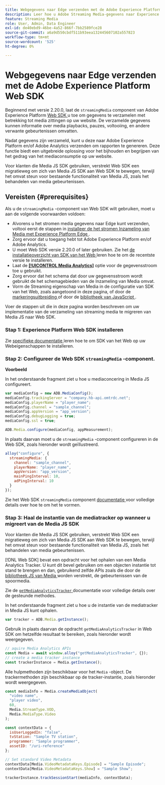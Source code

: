 ```yaml
---
title: Webgegevens naar Edge verzenden met de Adobe Experience Platform Web SDK
description: Leer hoe u Adobe Streaming Media-gegevens naar Experience Platform Edge verzendt met de Adobe Experience Platform Web SDK.
feature: Streaming Media
role: User, Admin, Data Engineer
exl-id: de40ebd9-46be-4a52-866f-7bb2589fce28
source-git-commit: a6a9d550cbdf511b93eea132445607102a557823
workflow-type: tm+mt
source-wordcount: '525'
ht-degree: 0%

---
```


# Webgegevens naar Edge verzenden met de Adobe Experience Platform Web SDK

Beginnend met versie 2.20.0, laat de `streamingMedia` component van Adobe Experience Platform [ Web SDK ](https://experienceleague.adobe.com/en/docs/experience-platform/web-sdk/home) u toe om gegevens te verzamelen met betrekking tot media zittingen op uw website. De verzamelde gegevens kunnen informatie over media playbacks, pauzes, voltooiing, en andere verwante gebeurtenissen omvatten.

Nadat gegevens zijn verzameld, kunt u deze naar Adobe Experience Platform en/of Adobe Analytics verzenden om rapporten te genereren. Deze functie biedt een uitgebreide oplossing voor het bijhouden en begrijpen van het gedrag van het mediaconsumptie op uw website.

Voor klanten die Media JS SDK gebruiken, verstrekt Web SDK een migratieweg om zich van Media JS SDK aan Web SDK te bewegen, terwijl het omvat steun voor bestaande functionaliteit van Media JS, zoals het behandelen van media gebeurtenissen.

## Vereisten {#prerequisites}

Als u de `streamingMedia` -component van Web SDK wilt gebruiken, moet u aan de volgende voorwaarden voldoen:

* Alvorens u het stromen media gegevens naar Edge kunt verzenden, voltooi eerst de stappen in [ installeer de het stromen Inzameling van Media met Experience Platform Edge ](/help/implementation/edge/implementation-edge.md).
* Zorg ervoor dat u toegang hebt tot Adobe Experience Platform en/of Adobe Analytics.
* U moet Web SDK versie 2.20.0 of later gebruiken. Zie het [ de installatieoverzicht van SDK van het Web ](https://experienceleague.adobe.com/en/docs/experience-platform/web-sdk/install/overview) leren hoe te om de recentste versie te installeren.
* Laat de **[[!UICONTROL Media Analytics]](https://experienceleague.adobe.com/en/docs/experience-platform/datastreams/configure)** optie voor de gegevensstroom toe u gebruikt.
* Zorg ervoor dat het schema dat door uw gegevensstroom wordt gebruikt de het schemagebieden van de Inzameling van Media omvat.
* Vorm de Streaming eigenschap van Media in de configuratie van SDK van het Web, zoals aangetoond in deze pagina, of door de [ markeringsuitbreiding ](#tag-extension) of door de [ bibliotheek van JavaScript ](#library).

Voer de stappen uit die in deze pagina worden beschreven om uw implementatie van de verzameling van streaming media te migreren van Media JS naar Web SDK.

### Stap 1: Experience Platform Web SDK installeren

Zie [ specifieke documentatie ](https://experienceleague.adobe.com/en/docs/experience-platform/web-sdk/install/overview) leren hoe te om SDK van het Web op uw Webeigenschappen te installeren.

### Stap 2: Configureer de Web SDK `streamingMedia` -component.

**Voorbeeld**

In het onderstaande fragment ziet u hoe u mediaconcering in Media JS configureert.

```javascript
var mediaConfig = new ADB.MediaConfig();
mediaConfig.trackingServer = "company.hb-api.omtrdc.net";
mediaConfig.playerName = "player_name";
mediaConfig.channel = "sample_channel";
mediaConfig.appVersion = "app_version";
mediaConfig.debugLogging = true;
mediaConfig.ssl = true;

ADB.Media.configure(mediaConfig, appMeasurement);
```

In plaats daarvan moet u de `streamingMedia` -component configureren in de Web SDK, zoals hieronder wordt geïllustreerd.

```js
alloy("configure", {
  streamingMedia: {
    channel: "sample_channel",
    playerName: "player_name",
    appVersion: "app_version",
    mainPingInterval: 10,
    adPingInterval: 10
  }
});
```

Zie het Web SDK `streamingMedia` component [ documentatie ](https://experienceleague.adobe.com/en/docs/experience-platform/web-sdk/commands/configure/streamingmedia) voor volledige details over hoe te om het te vormen.

### Stap 3: Haal de instantie van de mediatracker op wanneer u migreert van de Media JS SDK

Voor klanten die Media JS SDK gebruiken, verstrekt Web SDK een migratieweg om zich van Media JS SDK aan Web SDK te bewegen, terwijl het omvat steun voor bestaande functionaliteit van Media JS, zoals het behandelen van media gebeurtenissen.

[!DNL Web SDK] bevat een opdracht voor het ophalen van een Media Analytics Tracker. U kunt dit bevel gebruiken om een objecten instantie tot stand te brengen en dan, gebruikend zelfde APIs zoals die door de [ bibliotheek JS van Media ](https://adobe-marketing-cloud.github.io/media-sdks/reference/javascript_3x/APIReference.html) worden verstrekt, de gebeurtenissen van de spoormedia.

Zie de [`getMediaAnalyticsTracker` ](https://experienceleague.adobe.com/en/docs/experience-platform/web-sdk/commands/getmediaanalyticstracker) documentatie voor volledige details over de gesteunde methodes.

In het onderstaande fragment ziet u hoe u de instantie van de mediatracker in Media JS kunt ophalen.

```javascript
var tracker = ADB.Media.getInstance();
```

Gebruik in plaats daarvan de opdracht `getMediaAnalyticsTracker` in Web SDK om hetzelfde resultaat te bereiken, zoals hieronder wordt weergegeven.

```js
// aquire Media Analytics APIs
const Media = await window.alloy("getMediaAnalyticsTracker", {});
// create a media tracker instance
const trackerInstance = Media.getInstance();
```

Alle hulpmethoden zijn beschikbaar voor het `Media` -object. De trackermethoden zijn beschikbaar op de tracker-instantie, zoals hieronder wordt weergegeven.

```js
const mediaInfo = Media.createMediaObject(
  "video name",
  "player video",
  60,
  Media.StreamType.VOD,
  Media.MediaType.Video
);

const contextData = {
  isUserLoggedIn: "false",
  tvStation: "Sample TV station",
  programmer: "Sample programmer",
  assetID: "/uri-reference"
};

// Set standard Video Metadata
contextData[Media.VideoMetadataKeys.Episode] = "Sample Episode";
contextData[Media.VideoMetadataKeys.Show] = "Sample Show";

trackerInstance.trackSessionStart(mediaInfo, contextData);
```
